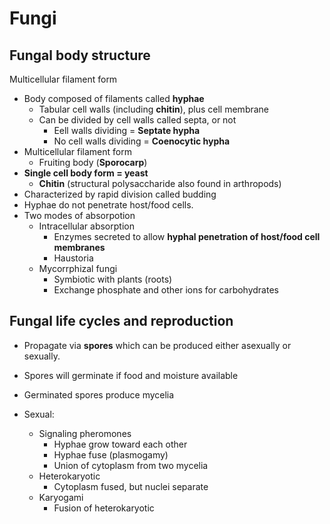 # Fungi

## Fungal body structure

Multicellular filament form

- Body composed of filaments called **hyphae**
	- Tabular cell walls (including **chitin**), plus cell membrane
	- Can be divided by cell walls called septa, or not
		- Eell walls dividing = **Septate hypha**
		- No cell walls dividing = **Coenocytic hypha**
- Multicellular filament form
	- Fruiting body (**Sporocarp**)
- **Single cell body form = yeast**
	- **Chitin** (structural polysaccharide also found in arthropods)
- Characterized by rapid division called budding
- Hyphae do not penetrate host/food cells.
- Two modes of absorpotion
	- Intracellular absorption
		- Enzymes secreted to allow **hyphal penetration of host/food cell membranes**
		- Haustoria
	- Mycorrphizal fungi
		- Symbiotic with plants (roots)
		- Exchange phosphate and other ions for carbohydrates

## Fungal life cycles and reproduction

- Propagate via **spores** which can be produced either asexually or sexually.
- Spores will germinate if food and moisture available
- Germinated spores produce mycelia

- Sexual:
	- Signaling pheromones
		- Hyphae grow toward each other
		- Hyphae fuse (plasmogamy)
		- Union of cytoplasm from two mycelia
	- Heterokaryotic
		- Cytoplasm fused, but nuclei separate
	- Karyogami
		- Fusion of heterokaryotic